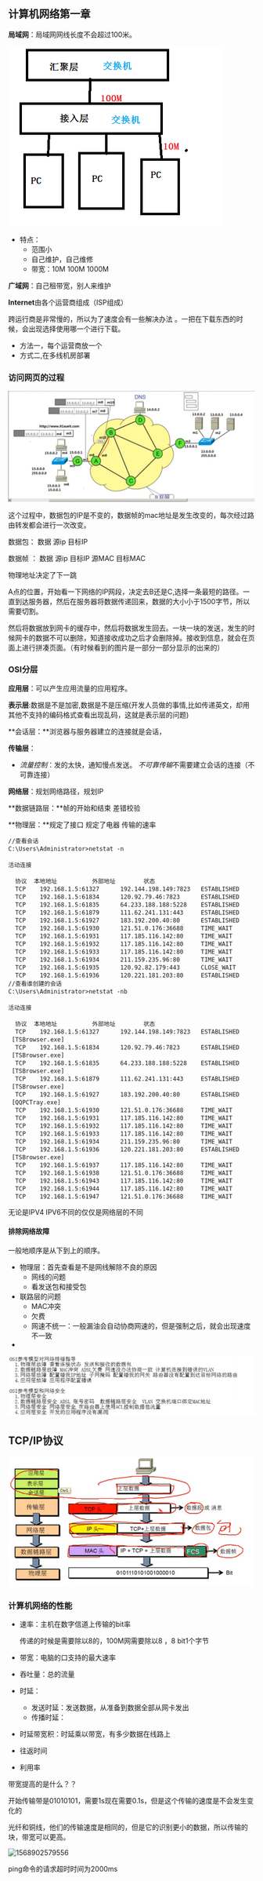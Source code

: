 ## 计算机网络第一章

**局域网**：局域网网线长度不会超过100米。

![1568730856680](photo\1568730856680.png)

- 特点：
  - 范围小
  - 自己维护，自己维修
  - 带宽：10M 100M 1000M

**广域网**：自己租带宽，别人来维护

**Internet**由各个运营商组成（ISP组成）

跨运行商是非常慢的，所以为了速度会有一些解决办法 。一把在下载东西的时候，会出现选择使用哪一个进行下载。

- 方法一，每个运营商放一个
- 方式二,在多线机房部署

### 访问网页的过程

![1568732446268](photo\1568732446268.png)

这个过程中，数据包的IP是不变的，数据帧的mac地址是发生改变的，每次经过路由转发都会进行一次改变。

数据包： 数据 源ip 目标IP 

数据帧 ： 数据 源ip 目标IP 源MAC 目标MAC

物理地址决定了下一跳



A点的位置，开始看一下网络的IP网段，决定去B还是C,选择一条最短的路径。一直到达服务器，然后在服务器将数据传递回来，数据的大小小于1500字节，所以需要切割。

然后将数据放到网卡的缓存中，然后将数据发生回去。一块一块的发送，发生的时候网卡的数据不可以删除，知道接收成功之后才会删除掉。接收到信息，就会在页面上进行拼凑页面。（有时候看到的图片是一部分一部分显示的出来的）

### OSI分层

**应用层**：可以产生应用流量的应用程序。

**表示层**:数据是不是加密,数据是不是压缩(开发人员做的事情,比如传递英文，却用其他不支持的编码格式查看出现乱码，这就是表示层的问题)

**会话层：**浏览器与服务器建立的连接就是会话，

**传输层**：

- *流量控制*：发的太快，通知慢点发送。
	 *不可靠传输*不需要建立会话的连接（不可靠连接）	

**网络层**：规划网络路径，规划IP

**数据链路层：**帧的开始和结束  差错校验

**物理层：**规定了接口  规定了电器  传输的速率

```
//查看会话
C:\Users\Administrator>netstat -n

活动连接

  协议  本地地址          外部地址        状态
  TCP    192.168.1.5:61327      192.144.198.149:7823   ESTABLISHED
  TCP    192.168.1.5:61834      120.92.79.46:7823      ESTABLISHED
  TCP    192.168.1.5:61835      64.233.188.188:5228    ESTABLISHED
  TCP    192.168.1.5:61879      111.62.241.131:443     ESTABLISHED
  TCP    192.168.1.5:61927      183.192.200.40:80      ESTABLISHED
  TCP    192.168.1.5:61930      121.51.0.176:36688     TIME_WAIT
  TCP    192.168.1.5:61931      117.185.116.142:80     TIME_WAIT
  TCP    192.168.1.5:61932      117.185.116.142:80     TIME_WAIT
  TCP    192.168.1.5:61933      117.185.116.142:80     TIME_WAIT
  TCP    192.168.1.5:61934      211.159.235.96:80      TIME_WAIT
  TCP    192.168.1.5:61935      120.92.82.179:443      CLOSE_WAIT
  TCP    192.168.1.5:61936      120.221.181.203:80     ESTABLISHED
//查看谁创建的会话
C:\Users\Administrator>netstat -nb

活动连接

  协议  本地地址          外部地址        状态
  TCP    192.168.1.5:61327      192.144.198.149:7823   ESTABLISHED
 [TSBrowser.exe]
  TCP    192.168.1.5:61834      120.92.79.46:7823      ESTABLISHED
 [TSBrowser.exe]
  TCP    192.168.1.5:61835      64.233.188.188:5228    ESTABLISHED
 [TSBrowser.exe]
  TCP    192.168.1.5:61879      111.62.241.131:443     ESTABLISHED
 [TSBrowser.exe]
  TCP    192.168.1.5:61927      183.192.200.40:80      ESTABLISHED
 [QQPCTray.exe]
  TCP    192.168.1.5:61930      121.51.0.176:36688     TIME_WAIT
  TCP    192.168.1.5:61931      117.185.116.142:80     TIME_WAIT
  TCP    192.168.1.5:61932      117.185.116.142:80     TIME_WAIT
  TCP    192.168.1.5:61933      117.185.116.142:80     TIME_WAIT
  TCP    192.168.1.5:61934      211.159.235.96:80      TIME_WAIT
  TCP    192.168.1.5:61936      120.221.181.203:80     ESTABLISHED
 [TSBrowser.exe]
  TCP    192.168.1.5:61937      117.185.116.142:80     TIME_WAIT
  TCP    192.168.1.5:61938      121.51.0.176:36688     TIME_WAIT
  TCP    192.168.1.5:61943      117.185.116.142:80     TIME_WAIT
  TCP    192.168.1.5:61944      117.185.116.142:80     TIME_WAIT
  TCP    192.168.1.5:61947      121.51.0.176:36688     TIME_WAIT

```



无论是IPV4 IPV6不同的仅仅是网络层的不同



#### 排除网络故障

一般地顺序是从下到上的顺序。

- 物理层：首先查看是不是网线解除不良的原因
  - 网线的问题
  - 看发送包和接受包
- 联路层的问题
  - MAC冲突 
  - 欠费
  - 网速不统一：一般漏油会自动协商网速的，但是强制之后，就会出现速度不一致
- 

![1568901449004](photo\1568901449004.png)







## TCP/IP协议

![1568901868929](photo\1568901868929.png)





### 计算机网络的性能

- 速率：主机在数字信道上传输的bit率

  传递的时候是需要除以8的，100M网需要除以8 ，8 bit1个字节

- 带宽：电脑的口支持的最大速率

- 吞吐量：总的流量

- 时延：

  - 发送时延：发送数据，从准备到数据全部从网卡发出
  - 传播时延：

- 时延带宽积：时延乘以带宽，有多少数据在线路上

- 往返时间

- 利用率

带宽提高的是什么？？

开始传输带是01010101，需要1s现在需要0.1s，但是这个传输的速度是不会发生变化的

光纤和铜线，他们的传输速度是相同的，但是它的识别更小的数据，所以传输的块，带宽可以更高。

![1568902579556](E:\蒋瑜\qiuzhao\笔记\计算机网络\photo\1568902579556.png)

ping命令的请求超时时间为2000ms

